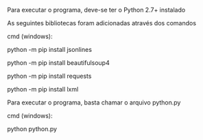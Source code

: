 Para executar o programa, deve-se ter o Python 2.7+ instalado

As seguintes bibliotecas foram adicionadas através dos comandos

cmd (windows):

python -m pip install jsonlines

python -m pip install beautifulsoup4

python -m pip install requests

python -m pip install lxml

Para executar o programa, basta chamar o arquivo python.py

cmd (windows):

python python.py
